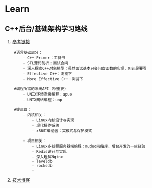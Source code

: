 # Learn
## C++后台/基础架构学习路线
1. [参考链接](https://www.nowcoder.com/discuss/147538)
```
    #语言基础部分：
        - C++ Primer：工具书
        - STL源码剖析：面试会问
        - 深入探索C++对象模型：虽然面试基本只会问虚函数的实现，但还是要看
        - Effective C++：浏览下
        - More Effective C++：浏览下
    
    #编程所需的系统API（很重要）
        - UNIX环境高级编程：apue
        - UNIX网络编程：unp

    #提高篇：
        - 内核相关：
            - Linux内核设计与实现
            - 现代操作系统
            - x86汇编语言：实模式与保护模式

        - 项目相关：
            - Linux多线程服务器端编程：muduo网络库，后台开发的一些经验
            - Redis设计与实现
            - 深入理解Nginx
            - leveldb
            - rocksdb
            - 
```
2. [技术博客](http://www.linya.pub/)